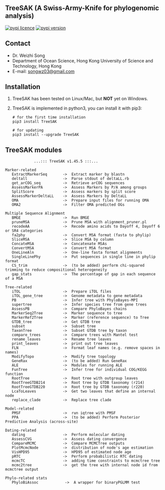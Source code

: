 
## TreeSAK (A Swiss-Army-Knife for phylogenomic analysis)

[![pypi licence ](https://img.shields.io/pypi/l/TreeSAK.svg)](https://opensource.org/licenses/gpl-3.0.html)
[![pypi version ](https://img.shields.io/pypi/v/TreeSAK.svg)](https://pypi.python.org/pypi/TreeSAK) 

Contact
---

+ Dr. Weizhi Song
+ Department of Ocean Science, Hong Kong University of Science and Technology, Hong Kong
+ E-mail: songwz03@gmail.com

    
Installation
---

1. TreeSAK has been tested on Linux/Mac, but **NOT** yet on Windows.

1. TreeSAK is implemented in python3, you can install it with pip3:

       # for the first time installation
       pip3 install TreeSAK
      
       # for updating
       pip3 install --upgrade TreeSAK


TreeSAK modules
---

                 ...::: TreeSAK v1.45.5 :::...

    Marker-related
       ExtractMarkerSeq       ->  Extract marker by blastn  
       deltall                ->  Parse stdout of deltaLL.rb
       get_arCOG_seq          ->  Retrieve arCOG sequences
       AssessMarkerPA         ->  Assess Markers by P/A among groups
       SplitScore             ->  Assess markers by split score
       AssessMarkerDeltaLL    ->  Assess Markers by DeltaLL
       OMA                    ->  Prepare input files for running OMA 
       OMA2                   ->  Filter OMA predicted OGs

    Multiple Sequence Alignment
       BMGE                   ->  Run BMGE
       pruneMSA               ->  Prune MSA with alignment_pruner.pl
       recodeAA               ->  Recode amino acids to Dayoff 4, Dayoff 6 or SR4 categories
       fa2phy                 ->  Convert MSA format (fasta to phylip)
       SliceMSA               ->  Slice MSA by column
       ConcateMSA             ->  Concatenate MSAs
       ConvertMSA             ->  Convert MSA format
       OneLineAln             ->  One-line fasta format alignments
       SingleLinePhy          ->  Put sequences in single line in phylip format
       CS_trim                ->  (to be added) perform chi-squared trimming to reduce compositional heterogeneity
       gap_stats              ->  The percentage of gap in each sequence of a MSA

    Tree-related
       iTOL                   ->  Prepare iTOL files
       iTOL_gene_tree         ->  Genome metadata to gene metadata
       PB                     ->  Infer tree with PhyloBayes-MPI 
       supertree              ->  Infer species tree from gene trees 
       AssessPB               ->  Compare PhyloBayes chains
       MarkerSeq2Tree         ->  Marker sequence to tree
       MarkerRef2Tree         ->  Marker (reference sequence) to Tree
       GTDB_tree              ->  Get GTDB tree
       subset                 ->  Subset tree
       TaxonTree              ->  Subset GTDB tree by taxon
       compare_trees          ->  Compare trees with Mantel test
       rename_leaves          ->  Rename tree leaves
       print_leaves           ->  print out tree leaves
       FLN                    ->  Format leaf names (e.g. remove spaces in names)
       ModifyTopo             ->  Modify tree topology
       GeneRax                ->  (to be added) Run GeneRax    
       ALE                    ->  Modules for running ALE
       FunTree                ->  Infer tree for individual COG/KEGG function
       RootTree               ->  Root tree with outgroup leaves
       RootTreeGTDB214        ->  Root tree by GTDB taxonomy (r214)
       RootTreeGTDB220        ->  Root tree by GTDB taxonomy (r220)
       LcaToLeaves            ->  Get two leaves that define an internal node
       replace_clade          ->  Replace tree clade
       
    Model-related
       PMSF                   ->  run iqtree with PMSF
       PPA                    ->  (to be added) Perform Posterior Predictive Analysis (across-site)
       
    Dating-related
       dating                 ->  Perform molecular dating
       AssessCVG              ->  Assess dating convergence
       CompareMCMC            ->  Compare MCMCTree outputs
       PlotMcmcNode           ->  distribution of node's age estimation 
       VisHPD95               ->  HPD95 of estimated node age
       pRTC                   ->  Perform probabilistic RTC dating
       mcmcTC                 ->  adding time constraints to mcmctree tree
       mcmc2tree              ->  get the tree with internal node id from mcmctree output
    
    Phylo-related stats
       PhyloBiAssoc            ->  A wrapper for binaryPGLMM test
